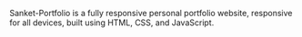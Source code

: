 Sanket-Portfolio is a fully responsive personal portfolio website, responsive for all devices, built using HTML, CSS, and JavaScript.
